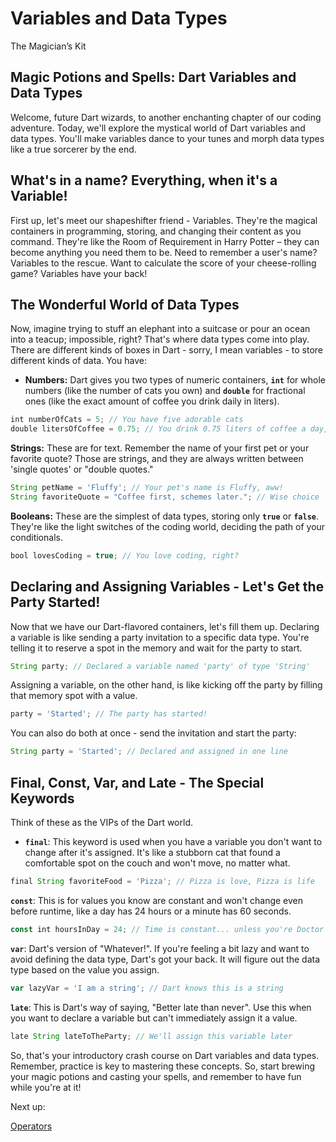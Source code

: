 # Variables and Data Types

The Magician’s Kit

## **Magic Potions and Spells: Dart Variables and Data Types**

Welcome, future Dart wizards, to another enchanting chapter of our coding adventure. Today, we'll explore the mystical world of Dart variables and data types. You'll make variables dance to your tunes and morph data types like a true sorcerer by the end.

## **What's in a name? Everything, when it's a Variable!**

First up, let's meet our shapeshifter friend - Variables. They're the magical containers in programming, storing, and changing their content as you command. They're like the Room of Requirement in Harry Potter – they can become anything you need them to be. Need to remember a user's name? Variables to the rescue. Want to calculate the score of your cheese-rolling game? Variables have your back!

## **The Wonderful World of Data Types**

Now, imagine trying to stuff an elephant into a suitcase or pour an ocean into a teacup; impossible, right? That's where data types come into play. There are different kinds of boxes in Dart - sorry, I mean variables - to store different kinds of data. You have:

- **Numbers:** Dart gives you two types of numeric containers, **`int`** for whole numbers (like the number of cats you own) and **`double`** for fractional ones (like the exact amount of coffee you drink daily in liters).

```jsx
int numberOfCats = 5; // You have five adorable cats
double litersOfCoffee = 0.75; // You drink 0.75 liters of coffee a day, cheers!
```

**Strings:** These are for text. Remember the name of your first pet or your favorite quote? Those are strings, and they are always written between 'single quotes' or "double quotes."

```jsx
String petName = 'Fluffy'; // Your pet's name is Fluffy, aww!
String favoriteQuote = "Coffee first, schemes later."; // Wise choice
```

**Booleans:** These are the simplest of data types, storing only **`true`** or **`false`**. They're like the light switches of the coding world, deciding the path of your conditionals.

```jsx
bool lovesCoding = true; // You love coding, right?
```

## **Declaring and Assigning Variables - Let's Get the Party Started!**

Now that we have our Dart-flavored containers, let's fill them up. Declaring a variable is like sending a party invitation to a specific data type. You're telling it to reserve a spot in the memory and wait for the party to start.

```jsx
String party; // Declared a variable named 'party' of type 'String'
```

Assigning a variable, on the other hand, is like kicking off the party by filling that memory spot with a value.

```jsx
party = 'Started'; // The party has started!
```

You can also do both at once - send the invitation and start the party:

```jsx
String party = 'Started'; // Declared and assigned in one line
```

## **Final, Const, Var, and Late - The Special Keywords**

Think of these as the VIPs of the Dart world.

- **`final`**: This keyword is used when you have a variable you don't want to change after it's assigned. It's like a stubborn cat that found a comfortable spot on the couch and won't move, no matter what.

```jsx
final String favoriteFood = 'Pizza'; // Pizza is love, Pizza is life
```

**`const`**: This is for values you know are constant and won't change even before runtime, like a day has 24 hours or a minute has 60 seconds.

```jsx
const int hoursInDay = 24; // Time is constant... unless you're Doctor Who
```

**`var`**: Dart's version of "Whatever!". If you're feeling a bit lazy and want to avoid defining the data type, Dart's got your back. It will figure out the data type based on the value you assign.

```jsx
var lazyVar = 'I am a string'; // Dart knows this is a string
```

**`late`**: This is Dart's way of saying, "Better late than never". Use this when you want to declare a variable but can't immediately assign it a value.

```jsx
late String lateToTheParty; // We'll assign this variable later
```

So, that's your introductory crash course on Dart variables and data types. Remember, practice is key to mastering these concepts. So, start brewing your magic potions and casting your spells, and remember to have fun while you're at it!

Next up:

[Operators](Operators%20e3d1d0124bb548c38777fff4c7cae352.md)